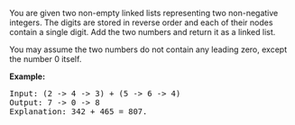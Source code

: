 <p>You are given two non-empty linked lists representing two non-negative integers. The digits are stored in
reverse order and each of their nodes contain a single digit. Add the two numbers and return it as a linked
list.</p>

<p>You may assume the two numbers do not contain any leading zero, except the number 0 itself.</p>

<p><strong>Example:</strong></p>

<pre>
Input: (2 -> 4 -> 3) + (5 -> 6 -> 4)
Output: 7 -> 0 -> 8
Explanation: 342 + 465 = 807.
</pre>